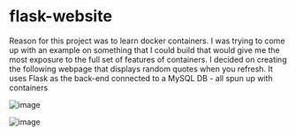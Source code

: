 # flask-website
Reason for this project was to learn docker containers. I was trying to come up with an example on something that I could build that would give me the most exposure to the full set of features of containers. 
I decided on creating the following webpage that displays random quotes when you refresh. It uses Flask as the back-end connected to a MySQL DB - all spun up with containers

![image](https://github.com/pidgu91/flask-website/assets/54459016/7c6dcbda-40f5-4565-b776-d0f12079e8ef)

![image](https://github.com/pidgu91/flask-website/assets/54459016/17f48882-383c-4c78-8681-75dd6d25f3f5)
